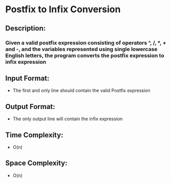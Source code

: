 # Postfix to Infix Conversion
## Description:
### Given a valid postfix expression consisting of operators ^, /, *, + and -, and the variables represented using single lowercase English letters, the program converts the postfix expression to infix expression 
## Input Format:
* The first and only line should contain the valid Postfix expression
## Output Format:
* The only output line will contain the infix expression
## Time Complexity: 
* O(n)
## Space Complexity: 
* O(n)
